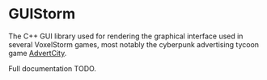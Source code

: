 # GUIStorm

The C++ GUI library used for rendering the graphical interface used in several VoxelStorm games, most notably the cyberpunk advertising tycoon game [AdvertCity](https://voxelstorm.com/advertcity/).

Full documentation TODO.

